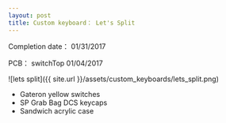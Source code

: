 ```yaml
---
layout: post
title: Custom keyboard： Let's Split
---
```


Completion date： 01/31/2017

PCB： switchTop 01/04/2017

![lets split]({{ site.url }}/assets/custom_keyboards/lets_split.png)

* Gateron yellow switches
* SP Grab Bag DCS keycaps
* Sandwich acrylic case